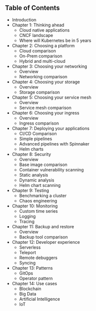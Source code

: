 ## Table of Contents

* Introduction
* Chapter 1: Thinking ahead
  * Cloud native applications
  * CNCF landscape
  * Where will Kubernetes be in 5 years
* Chapter 2: Choosing a platform
  * Cloud comparison
  * On-Prem comparison
  * Hybrid and multi-cloud
* Chapter 3: Choosing your networking
  * Overview
  * Networking comparison
* Chapter 4: Choosing your storage
  * Overview
  * Storage comparison
* Chapter 5: Choosing your service mesh
  * Overview
  * Service mesh comparison
* Chapter 6: Choosing your ingress
  * Overview
  * Ingress comparison
* Chapter 7: Deploying your applications
  * CI/CD Comparison
  * Simple pipelines
  * Advanced pipelines with Spinnaker
  * Helm charts
* Chapter 8: Security
  * Overview
  * Base image comparison
  * Container vulnerability scanning
  * Static analysis
  * Dynamic analysis
  * Helm chart scanning
* Chapter 9: Testing
  * Benchmarking a cluster
  * Chaos engineering
* Chapter 10: Monitoring
  * Custom time series
  * Logging
  * Tracing
* Chapter 11: Backup and restore
  * Overview
  * Backup tool comparison
* Chapter 12: Developer experience
  * Serverless
  * Teleport
  * Remote debuggers
  * Syncing
* Chapter 13: Patterns
  * GitOps
  * Operator pattern
* Chapter 14: Use cases
  * Blockchain
  * Big Data
  * Artificial Intelligence
  * IoT
  

